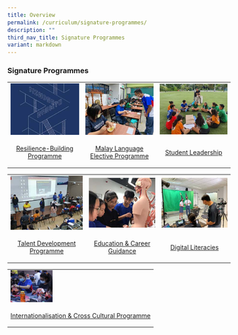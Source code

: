 ```yaml
---
title: Overview
permalink: /curriculum/signature-programmes/
description: ""
third_nav_title: Signature Programmes
variant: markdown
---
```

<h3><strong>Signature Programmes</strong></h3><table><tbody><tr><td rowspan="1" colspan="1"><div class="isomer-image-wrapper"><img style="width: 100%" height="auto" width="100%" src="/images/Signature/sig1.jpg"></div></td><td rowspan="1" colspan="1"><div class="isomer-image-wrapper"><img style="width: 100%" height="auto" width="100%" src="/images/Signature/sig2.jpg"></div></td><td rowspan="1" colspan="1"><div class="isomer-image-wrapper"><img style="width: 100%" height="auto" width="100%" src="/images/Signature/sig3.jpg"></div></td></tr><tr><td rowspan="1" colspan="1"><p><a href="/curriculum/signature-programmes/resilience-building-programme/" rel="noopener noreferrer nofollow" target="_blank"></a></p><center><a href="/curriculum/signature-programmes/resilience-building-programme/" rel="noopener noreferrer nofollow" target="_blank">Resilience-Building Programme</a><p></p></center></td><td rowspan="1" colspan="1"><p><a href="/curriculum/signature-programmes/malay-language-elective-programme/" rel="noopener noreferrer nofollow" target="_blank"></a></p><center><a href="/curriculum/signature-programmes/malay-language-elective-programme/" rel="noopener noreferrer nofollow" target="_blank">Malay Language Elective Programme</a><p></p></center></td><td rowspan="1" colspan="1"><p><a href="/curriculum/signature-programmes/student-leadership/" rel="noopener noreferrer nofollow" target="_blank"></a></p><center><a href="/curriculum/signature-programmes/student-leadership/" rel="noopener noreferrer nofollow" target="_blank">Student Leadership</a><p></p></center></td></tr></tbody></table><table><tbody><tr><td rowspan="1" colspan="1"><div class="isomer-image-wrapper"><img style="width: 100%" height="auto" width="100%" src="/images/Signature/sig4.jpg"></div></td><td rowspan="1" colspan="1"><div class="isomer-image-wrapper"><img style="width: 100%" height="auto" width="100%" src="/images/Signature/sig5.jpg"></div></td><td rowspan="1" colspan="1"><div class="isomer-image-wrapper"><img style="width: 100%" height="auto" width="100%" src="/images/Signature/sig6.jpg"></div></td></tr><tr><td rowspan="1" colspan="1"><p><a href="/curriculum/signature-programmes/talent-development-programme/" rel="noopener noreferrer nofollow" target="_blank"></a></p><center><a href="/curriculum/signature-programmes/talent-development-programme/" rel="noopener noreferrer nofollow" target="_blank">Talent Development Programme</a><p></p></center></td><td rowspan="1" colspan="1"><p><a href="/curriculum/signature-programmes/education-and-career-guidance/" rel="noopener noreferrer nofollow" target="_blank"></a></p><center><a href="/curriculum/signature-programmes/education-and-career-guidance/" rel="noopener noreferrer nofollow" target="_blank">Education &amp; Career Guidance</a><p></p></center></td><td rowspan="1" colspan="1"><p><a href="/curriculum/signature-programmes/digital-literacies/" rel="noopener noreferrer nofollow" target="_blank"></a></p><center><a href="/curriculum/signature-programmes/digital-literacies/" rel="noopener noreferrer nofollow" target="_blank">Digital Literacies</a><p></p></center></td></tr></tbody></table><table><tbody><tr><td rowspan="1" colspan="1"><div class="isomer-image-wrapper"><img style="width:30%" height="auto" width="100%" src="/images/Signature/sig7.jpg"></div></td></tr><tr><td rowspan="1" colspan="1"><p><a href="/curriculum/signature-programmes/internationalisation-and-cross-cultural-programme/" rel="noopener noreferrer nofollow" target="_blank"></a></p><center><a href="/curriculum/signature-programmes/internationalisation-and-cross-cultural-programme/" rel="noopener noreferrer nofollow" target="_blank"> Internationalisation &amp; Cross Cultural Programme</a><p></p></center></td></tr></tbody></table><p></p>